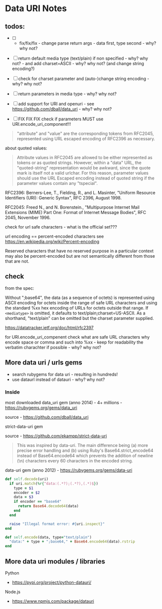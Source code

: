# Data URI Notes


## todos:


- [ ]  - fix/fix/fix - change parse return args  - data first, type second - why? why not?

- [ ]  return default media type (text/plain) if non specified - why? why not?
       - and add charset=ASCII - why? why not? (and change string encoding?)
- [ ]  check for charset parameter and (auto-)change string encoding - why? why not?
- [ ]  return parameters in media type - why? why not?
- [ ]  add support for URI and openuri - see <https://github.com/dball/data_uri> - why? why 
not?
- [ ] FIX FIX FIX  check if parameters MUST use URI.encode_uri_component!!!

>  "attribute" and "value" are the corresponding tokens from RFC2045,
>   represented using URL escaped encoding of RFC2396 as necessary.

about quoted values:

> Attribute values in RFC2045 are allowed to be either represented 
> as tokens or as quoted strings. 
> However, within a "data" URL,
>  the "quoted-string" representation would be awkward, 
> since the quote mark is itself not a valid urlchar. 
> For this reason, parameter values
> should use the URL Escaped encoding instead of quoted string if the
>  parameter values contain any "tspecial".


RFC2396: Berners-Lee, T., Fielding, R., and L. Masinter,
               "Uniform Resource Identifiers (URI): Generic Syntax", RFC
               2396, August 1998.

RFC2045:   Freed N., and N. Borenstein., "Multipurpose Internet Mail
               Extensions (MIME) Part One: Format of Internet Message
               Bodies", RFC 2045, November 1996.



check for url safe characters - what is the official set???

url encoding == percent-encoded characters
see <https://en.wikipedia.org/wiki/Percent-encoding>

Reserved characters that have no reserved purpose in a particular context may also be percent-encoded but are not semantically different from those that are not.



## check

from the spec:

Without ";base64", the data (as a sequence of octets) is represented using ASCII encoding for octets inside the
   range of safe URL characters and using the standard %xx hex encoding
   of URLs for octets outside that range.  If `<mediatype>` 
   is omitted, it
   defaults to text/plain;charset=US-ASCII.  As a shorthand,
   "text/plain" can be omitted but the charset parameter supplied.

<https://datatracker.ietf.org/doc/html/rfc2397>

for URI.encode_uri_compenent  check what are safe URL characters
why encode space or comma and such into %xx - keep for readability the verbatim charachter 
if possible - why? why not?




## More data uri / urls gems

- search rubygems for data uri - resulting in hundreds!
- use dataurl instead of datauri - why? why not?


### Inside

most downloaded data_uri gem (anno 2014) - 4+ millions - <https://rubygems.org/gems/data_uri>

source - <https://github.com/dball/data_uri>


strict-data-uri gem

source - <https://github.com/ekampp/strict-data-uri>


> This was inspired by data-uri. The main difference being 
> (a) more precise error handling and 
> (b) using Ruby's Base64.strict_encode64
> instead of Base64.encode64 which prevents the addition of newline (\n) characters 
> every 60 characters in the encoded string.
> 


data-uri gem (anno 2012) - <https://rubygems.org/gems/data-uri>

```ruby
def self.decode(uri)
  if uri.match(%r{^data:(.*?);(.*?),(.*)$})
    type = $1
    encoder = $2
    data = $3
    if encoder == "base64"
      return Base64.decode64(data)
    end
  end

  raise "Illegal format error: #{uri.inspect}"
end

def self.encode(data, type="text/plain")
  "data:" + type + ";base64," + Base64.encode64(data).rstrip
end
```




## More data uri modules / libraries

Python

- <https://pypi.org/project/python-datauri/>


Node.js

- <https://www.npmjs.com/package/datauri>





